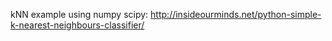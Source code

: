 
kNN example using numpy scipy:
http://insideourminds.net/python-simple-k-nearest-neighbours-classifier/
